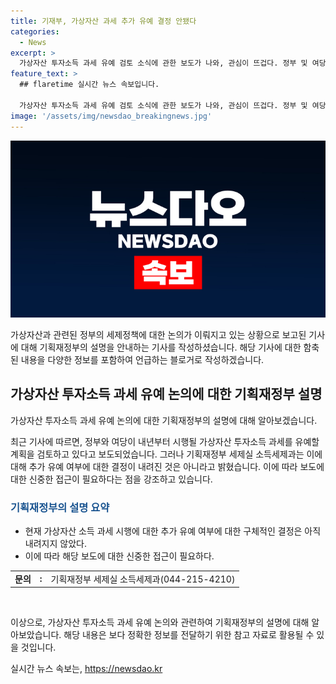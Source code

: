 ```yaml
---
title: 기재부, 가상자산 과세 추가 유예 결정 안됐다
categories:
  - News
excerpt: >
  가상자산 투자소득 과세 유예 검토 소식에 관한 보도가 나와, 관심이 뜨겁다. 정부 및 여당이 심각하게 이를 검토 중이라는 소식으로, 투자자들의 이목을 사로잡고 있다. 하지만 기재부는 추가 유예 여부에 대한 결정이 아직 내려지지 않았다고 밝혔다. 이에 주의가 요구된다. #가상자산 #과세유예 #정부정책
feature_text: >
  ## flaretime 실시간 뉴스 속보입니다.

  가상자산 투자소득 과세 유예 검토 소식에 관한 보도가 나와, 관심이 뜨겁다. 정부 및 여당이 심각하게 이를 검토 중이라는 소식으로, 투자자들의 이목을 사로잡고 있다. 하지만 기재부는 추가 유예 여부에 대한 결정이 아직 내려지지 않았다고 밝혔다. 이에 주의가 요구된다. #가상자산 #과세유예 #정부정책
image: '/assets/img/newsdao_breakingnews.jpg'
---
```


<p><img src="/assets/img/newsdao_breakingnews.jpg" alt="flaretime 속보" /></p>

<p>가상자산과 관련된 정부의 세제정책에 대한 논의가 이뤄지고 있는 상황으로 보고된 기사에 대해 기획재정부의 설명을 안내하는 기사를 작성하셨습니다. 해당 기사에 대한 함축된 내용을 다양한 정보를 포함하여 언급하는 블로거로 작성하겠습니다.</p>

<h2 data-ke-size="size26">가상자산 투자소득 과세 유예 논의에 대한 기획재정부 설명</h2>

<p>가상자산 투자소득 과세 유예 논의에 대한 기획재정부의 설명에 대해 알아보겠습니다.</p>

<p data-ke-size="size16">최근 기사에 따르면, 정부와 여당이 내년부터 시행될 가상자산 투자소득 과세를 유예할 계획을 검토하고 있다고 보도되었습니다. 그러나 기획재정부 세제실 소득세제과는 이에 대해 추가 유예 여부에 대한 결정이 내려진 것은 아니라고 밝혔습니다. 이에 따라 보도에 대한 신중한 접근이 필요하다는 점을 강조하고 있습니다.</p>

<h3><b><span style="color: #1a5490;">기획재정부의 설명 요약</span></b></h3>

<ul>
    <li>현재 가상자산 소득 과세 시행에 대한 추가 유예 여부에 대한 구체적인 결정은 아직 내려지지 않았다.</li>
    <li>이에 따라 해당 보도에 대한 신중한 접근이 필요하다.</li>
</ul>

<table>
    <tr>
        <td style="text-align: center; height: 17px;"><b>문의</b></td>
        <td style="text-align: center; height: 17px;"><b> : </b></td>
        <td>기획재정부 세제실 소득세제과(044-215-4210)</td>
    </tr>
</table>

<p data-ke-size="size16">&nbsp;</p>

<p>이상으로, 가상자산 투자소득 과세 유예 논의와 관련하여 기획재정부의 설명에 대해 알아보았습니다. 해당 내용은 보다 정확한 정보를 전달하기 위한 참고 자료로 활용될 수 있을 것입니다.</p>
실시간 뉴스 속보는, <a href="https://newsdao.kr" rel="dofollow">https://newsdao.kr</a>


